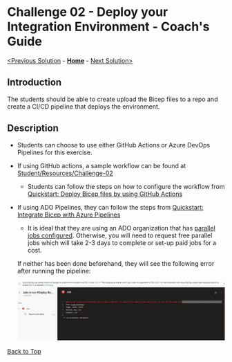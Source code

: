 # Challenge 02 - Deploy your Integration Environment - Coach's Guide

[<Previous Solution](./Solution-01.md) - **[Home](./README.md)** - [Next Solution>](./Solution-03.md)

## Introduction

The students should be able to create upload the Bicep files to a repo and create a CI/CD pipeline that deploys the environment.


## Description
- Students can choose to use either GitHub Actions or Azure DevOps Pipelines for this exercise.
- If using GitHub actions, a sample workflow can be found at [Student/Resources/Challenge-02](../Student/Resources/Challenge-02)
    - Students can follow the steps on how to configure the workflow from [Quickstart: Deploy Bicep files by using GitHub Actions](https://docs.microsoft.com/en-us/azure/azure-resource-manager/bicep/deploy-github-actions?tabs=CLI)
- If using ADO Pipelines, they can follow the steps from [Quickstart: Integrate Bicep with Azure Pipelines](https://docs.microsoft.com/en-us/azure/azure-resource-manager/bicep/add-template-to-azure-pipelines?tabs=CLI)
    - It is ideal that they are using an ADO organization that has [parallel jobs configured](https://docs.microsoft.com/en-us/azure/devops/pipelines/licensing/concurrent-jobs?view=azure-devops&tabs=ms-hosted).  Otherwise, you will need to request free parallel jobs which will take 2-3 days to complete or set-up paid jobs for a cost.

    If neither has been done beforehand, they will see the following error after running the pipeline:

    ![ADO Pipeline run error](./images/Solution02_ADO_Pipeline_run_error.jpg)

[Back to Top](#challenge-02---deploy-your-integration-environment---coachs-guide)
